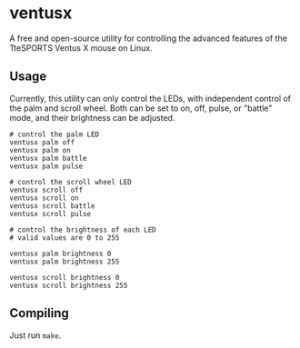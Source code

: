# ventusx

A free and open-source utility for controlling the advanced features of
the TteSPORTS Ventus X mouse on Linux.

## Usage

Currently, this utility can only control the LEDs, with independent
control of the palm and scroll wheel. Both can be set to on, off,
pulse, or "battle" mode, and their brightness can be adjusted.

```
# control the palm LED
ventusx palm off
ventusx palm on
ventusx palm battle
ventusx palm pulse

# control the scroll wheel LED
ventusx scroll off
ventusx scroll on
ventusx scroll battle
ventusx scroll pulse

# control the brightness of each LED
# valid values are 0 to 255

ventusx palm brightness 0
ventusx palm brightness 255

ventusx scroll brightness 0
ventusx scroll brightness 255

```

## Compiling

Just run `make`.

